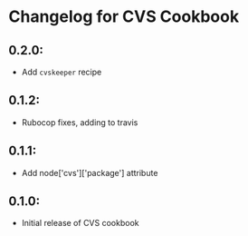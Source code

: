 # Changelog for CVS Cookbook

## 0.2.0:

* Add `cvskeeper` recipe

## 0.1.2:

* Rubocop fixes, adding to travis

## 0.1.1:

* Add node['cvs']['package'] attribute

## 0.1.0:

* Initial release of CVS cookbook
